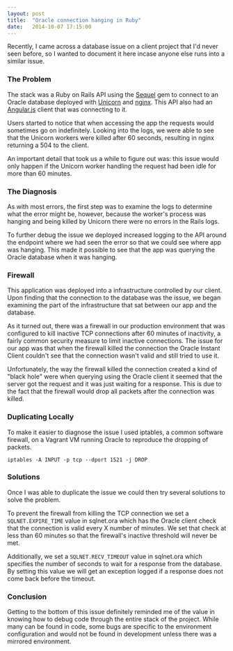```yaml
---
layout: post
title:  "Oracle connection hanging in Ruby"
date:   2014-10-07 17:15:00
---
```


Recently, I came across a database issue on a client project  that I'd never seen before, so I wanted to document it here incase anyone else runs into a similar issue.

### The Problem

The stack was a Ruby on Rails API using the [Sequel](https://github.com/jeremyevans/sequel) gem to connect to an Oracle database deployed with [Unicorn](http://unicorn.bogomips.org/) and [nginx](http://nginx.org/).  This API also had an [Angular.js](https://angularjs.org/) client that was connecting to it.

Users started to notice that when accessing the app the requests would sometimes go on indefinitely. Looking into the logs, we were able to see that the Unicorn workers were killed after 60 seconds, resulting in nginx returning a 504 to the client.

An important detail that took us a while to figure out was: this issue would only happen if the Unicorn worker handling the request had been idle for more than 60 minutes.

### The Diagnosis

As with most errors, the first step was to examine the logs to determine what the error might be, however, because the worker's process was hanging and being killed by Unicorn there were no errors in the Rails logs.

To further debug the issue we deployed increased logging to the API around the endpoint where we had seen the error so that we could see where app was hanging.  This made it possible to see that the app was querying the Oracle database when it was hanging.

### Firewall

This application was deployed into a infrastructure controlled by our client. Upon finding that the connection to the database was the issue, we began examining the part of the infrastructure that sat between our app and the database.

As it turned out, there was a firewall in our production environment that was configured to kill inactive TCP connections after 60 minutes of inactivity, a fairly common security measure to limit inactive connections.  The issue for our app was that when the firewall killed the connection the Oracle Instant Client couldn't see that the connection wasn't valid and still tried to use it.

Unfortunately, the way the firewall killed the connection created a kind of "black hole" were when querying using the Oracle client it seemed that the server got the request and it was just waiting for a response. This is due to the fact that the firewall would drop all packets after the connection was killed.

### Duplicating Locally

To make it easier to diagnose the issue I used iptables, a common software firewall, on a Vagrant VM running Oracle to reproduce the dropping of packets.

```
iptables -A INPUT -p tcp --dport 1521 -j DROP
```

### Solutions

Once I was able to duplicate the issue we could then try several solutions to solve the problem.

To prevent the firewall from killing the TCP connection we set a `SQLNET.EXPIRE_TIME` value in sqlnet.ora which has the Oracle client check that the connection is valid every X number of minutes. We set that check at less than 60 minutes so that the firewall's inactive threshold will never be met.

Additionally, we set a `SQLNET.RECV_TIMEOUT` value in sqlnet.ora which specifies the number of seconds to wait for a response from the database. By setting this value we will get an exception logged if a response does not come back before the timeout.

### Conclusion

Getting to the bottom of this issue definitely reminded me of the value in knowing how to debug code through the entire stack of the project. While many can be found in code, some bugs are specific to the environment configuration and would not be found in development unless there was a mirrored environment.
